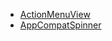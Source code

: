 - [ActionMenuView](https://developer.android.com/reference/androidx/appcompat/widget/ActionMenuView)
- [AppCompatSpinner](https://developer.android.com/reference/androidx/appcompat/widget/AppCompatSpinner)
